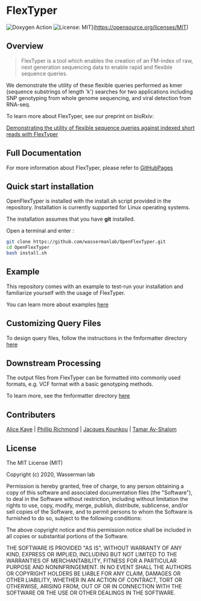 # FlexTyper
![Doxygen Action](https://github.com/wassermanlab/OpenFlexTyper/workflows/Doxygen%20Action/badge.svg?branch=master)
![License: MIT](https://img.shields.io/badge/License-MIT-yellow.svg)](https://opensource.org/licenses/MIT)


## Overview

> FlexTyper is a tool which enables the creation of an FM-index of raw, next generation sequencing data to enable rapid and flexible sequence queries.

We demonstrate the utility of these flexible queries performed as kmer (sequence substrings of length 'k') searches for two applications including SNP genotyping from whole genome sequencing, and viral detection from RNA-seq. 

To learn more about FlexTyper, see our preprint on bioRxiv:

[Demonstrating the utility of flexible sequence queries against indexed short reads with FlexTyper](https://www.biorxiv.org/content/10.1101/2020.03.02.973750v1)


## Full Documentation

For more information about FlexTyper, please refer to [GitHubPages](https://wassermanlab.github.io/OpenFlexTyper/)

## Quick start installation

OpenFlexTyper is installed with the install.sh script provided in the repository. Installation is currently supported for Linux operating systems. 
 
The installation assumes that you have **git** installed.

Open a terminal and enter :

```bash
git clone https://github.com/wassermanlab/OpenFlexTyper.git
cd OpenFlexTyper
bash install.sh
```

## Example

This repository comes with an example to test-run your installation and familiarize yourself with the usage of FlexTyper. 

You can learn more about examples [here](https://github.com/wassermanlab/OpenFlexTyper/tree/master/examples)

## Customizing Query Files

To design query files, follow the instructions in the fmformatter directory [here](https://github.com/wassermanlab/OpenFlexTyper/tree/master/fmformatter)

## Downstream Processing

The output files from FlexTyper can be formatted into commonly used formats, e.g. VCF format with a basic genotyping methods.

To learn more, see the fmformatter directory [here](https://github.com/wassermanlab/OpenFlexTyper/tree/master/fmformatter)

## Contributers
[Alice Kaye](https://github.com/tixii) | [Phillip Richmond](https://github.com/Phillip-a-richmond) | [Jacques Kounkou](https://github.com/kounkou) | [Tamar Av-Shalom](https://github.com/tamario)


## License

The MIT License (MIT)

Copyright (c) 2020, Wasserman lab

Permission is hereby granted, free of charge, to any person obtaining a copy of this software and associated documentation files (the "Software"), to deal in the Software without restriction, including without limitation the rights to use, copy, modify, merge, publish, distribute, sublicense, and/or sell copies of the Software, and to permit persons to whom the Software is furnished to do so, subject to the following conditions:

The above copyright notice and this permission notice shall be included in all copies or substantial portions of the Software.

THE SOFTWARE IS PROVIDED "AS IS", WITHOUT WARRANTY OF ANY KIND, EXPRESS OR IMPLIED, INCLUDING BUT NOT LIMITED TO THE WARRANTIES OF MERCHANTABILITY, FITNESS FOR A PARTICULAR PURPOSE AND NONINFRINGEMENT. IN NO EVENT SHALL THE AUTHORS OR COPYRIGHT HOLDERS BE LIABLE FOR ANY CLAIM, DAMAGES OR OTHER LIABILITY, WHETHER IN AN ACTION OF CONTRACT, TORT OR OTHERWISE, ARISING FROM, OUT OF OR IN CONNECTION WITH THE SOFTWARE OR THE USE OR OTHER DEALINGS IN THE SOFTWARE.
